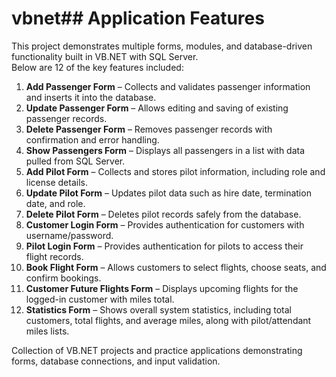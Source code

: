 # vbnet## Application Features

This project demonstrates multiple forms, modules, and database-driven functionality built in VB.NET with SQL Server.  
Below are 12 of the key features included:

1. **Add Passenger Form** – Collects and validates passenger information and inserts it into the database.  
2. **Update Passenger Form** – Allows editing and saving of existing passenger records.  
3. **Delete Passenger Form** – Removes passenger records with confirmation and error handling.  
4. **Show Passengers Form** – Displays all passengers in a list with data pulled from SQL Server.  
5. **Add Pilot Form** – Collects and stores pilot information, including role and license details.  
6. **Update Pilot Form** – Updates pilot data such as hire date, termination date, and role.  
7. **Delete Pilot Form** – Deletes pilot records safely from the database.  
8. **Customer Login Form** – Provides authentication for customers with username/password.  
9. **Pilot Login Form** – Provides authentication for pilots to access their flight records.  
10. **Book Flight Form** – Allows customers to select flights, choose seats, and confirm bookings.  
11. **Customer Future Flights Form** – Displays upcoming flights for the logged-in customer with miles total.  
12. **Statistics Form** – Shows overall system statistics, including total customers, total flights, and average miles, along with pilot/attendant miles lists.

Collection of VB.NET projects and practice applications demonstrating forms, database connections, and input validation.
